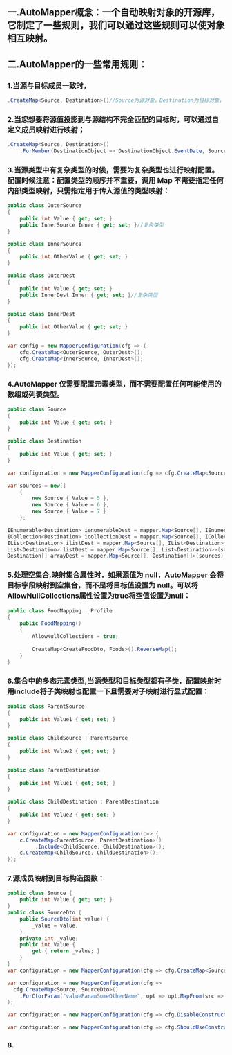 ## 一.AutoMapper概念：一个自动映射对象的开源库，它制定了一些规则，我们可以通过这些规则可以使对象相互映射。
## 二.AutoMapper的一些常用规则：
### 1.当源与目标成员一致时，
```C#
.CreateMap<Source, Destination>()//Source为源对象，Destination为目标对象，
```
### 2.当您想要将源值投影到与源结构不完全匹配的目标时，可以通过自定义成员映射进行映射；
```C#
.CreateMap<Source, Destination>()
	.ForMember(DestinationObject => DestinationObject.EventDate, SourceObject => SourceObject.MapFrom(SourceObject => SourceObject.Date.Date))
```
### 3.当源类型中有复杂类型的时候，需要为复杂类型也进行映射配置。配置时候注意：配置类型的顺序并不重要，调用 Map 不需要指定任何内部类型映射，只需指定用于传入源值的类型映射：
```C#
public class OuterSource
{
	public int Value { get; set; }
	public InnerSource Inner { get; set; }//复杂类型
}

public class InnerSource
{
	public int OtherValue { get; set; }
}

public class OuterDest
{
	public int Value { get; set; }
	public InnerDest Inner { get; set; }//复杂类型
}

public class InnerDest
{
	public int OtherValue { get; set; }
}

var config = new MapperConfiguration(cfg => {
    cfg.CreateMap<OuterSource, OuterDest>();
    cfg.CreateMap<InnerSource, InnerDest>();
});
```
### 4.AutoMapper 仅需要配置元素类型，而不需要配置任何可能使用的数组或列表类型。
```C#
public class Source
{
	public int Value { get; set; }
}

public class Destination
{
	public int Value { get; set; }
}

var configuration = new MapperConfiguration(cfg => cfg.CreateMap<Source, Destination>());

var sources = new[]
	{
		new Source { Value = 5 },
		new Source { Value = 6 },
		new Source { Value = 7 }
	};

IEnumerable<Destination> ienumerableDest = mapper.Map<Source[], IEnumerable<Destination>>(sources);
ICollection<Destination> icollectionDest = mapper.Map<Source[], ICollection<Destination>>(sources);
IList<Destination> ilistDest = mapper.Map<Source[], IList<Destination>>(sources);
List<Destination> listDest = mapper.Map<Source[], List<Destination>>(sources);
Destination[] arrayDest = mapper.Map<Source[], Destination[]>(sources);
```
### 5.处理空集合,映射集合属性时，如果源值为 null，AutoMapper 会将目标字段映射到空集合，而不是将目标值设置为 null。可以将AllowNullCollections属性设置为true将空值设置为null：
```C#
public class FoodMapping : Profile
{
    public FoodMapping()
    {
        AllowNullCollections = true;
        
        CreateMap<CreateFoodDto, Foods>().ReverseMap();
    }
}
```
### 6.集合中的多态元素类型,当源类型和目标类型都有子类，配置映射时用include将子类映射也配置一下且需要对子映射进行显式配置：
```C#
public class ParentSource
{
	public int Value1 { get; set; }
}

public class ChildSource : ParentSource
{
	public int Value2 { get; set; }
}

public class ParentDestination
{
	public int Value1 { get; set; }
}

public class ChildDestination : ParentDestination
{
	public int Value2 { get; set; }
}

var configuration = new MapperConfiguration(c=> {
    c.CreateMap<ParentSource, ParentDestination>()
	     .Include<ChildSource, ChildDestination>();
    c.CreateMap<ChildSource, ChildDestination>();
});
```
### 7.源成员映射到目标构造函数：
```C#
public class Source {
    public int Value { get; set; }
}
public class SourceDto {
    public SourceDto(int value) {
        _value = value;
    }
    private int _value;
    public int Value {
        get { return _value; }
    }
}
var configuration = new MapperConfiguration(cfg => cfg.CreateMap<Source, SourceDto>());

var configuration = new MapperConfiguration(cfg =>
  cfg.CreateMap<Source, SourceDto>()
    .ForCtorParam("valueParamSomeOtherName", opt => opt.MapFrom(src => src.Value))//目标构造函数参数名称不匹配时，通过ForCtorParam修改
);

var configuration = new MapperConfiguration(cfg => cfg.DisableConstructorMapping());//禁用构造函数映射

var configuration = new MapperConfiguration(cfg => cfg.ShouldUseConstructor = constructor => constructor.IsPublic);//配置目标对象考虑哪些构造函数，这里是只考虑公共构造函数
```
### 8.
